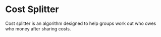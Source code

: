 # Cost Splitter
Cost splitter is an algorithm designed to help groups work out who owes who money after sharing costs.
